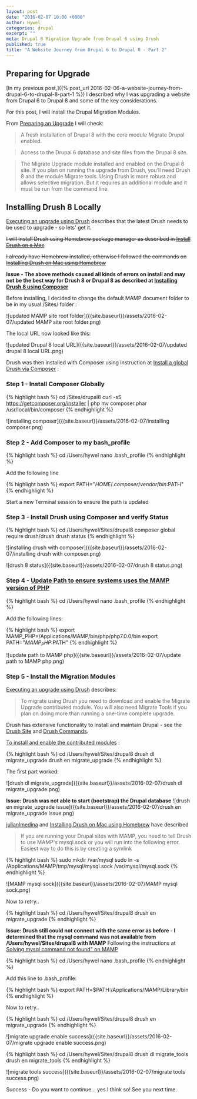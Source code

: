 ```yaml
---
layout: post
date: "2016-02-07 10:00 +0000"
author: Hywel
categories: drupal
excerpt: ""
meta: Drupal 8 Migration Upgrade from Drupal 6 using Drush
published: true
title: "A Website Journey from Drupal 6 to Drupal 8 - Part 2"
---
```



## Preparing for Upgrade 

[In my previous post,]({% post_url 2016-02-06-a-website-journey-from-drupal-6-to-drupal-8-part-1 %}) I described why I was upgrading a website from Drupal 6 to Drupal 8 and some of the key considerations.

For this post, I will install the Drupal Migration Modules.

From [Preparing an Upgrade](https://www.drupal.org/node/2350603) I will check:

> A fresh installation of Drupal 8 with the core module Migrate Drupal enabled.
    
> Access to the Drupal 6 database and site files from the Drupal 8 site.
    
> The Migrate Upgrade module installed and enabled on the Drupal 8 site.  If you plan on running the upgrade from Drush, you’ll need Drush 8 and the module Migrate tools.  Using Drush is more robust and allows selective migration. But it requires an additional module and it must be run from the command line.

## Installing Drush 8 Locally

[Executing an upgrade using Drush](https://www.drupal.org/node/2350651) describes that the latest Drush needs to be used to upgrade - so lets' get it.

~~I will install Drush using Homebrew package manager as described in [Install Drush on a Mac](https://www.drupal.org/node/1674222)~~

~~I already have Homebrew installed, otherwise I followed the commands on [Installing Drush on Mac using Homebrew](https://www.drupal.org/node/954766)~~

**Issue - The above methods caused all kinds of errors on install and may not be the best way for Drush 8 or Drupal 8 as described at [Installing Drush 8 using Composer](http://whaaat.com/installing-drush-8-using-composer)** 

Before installing, I decided to change the default MAMP document folder to be in my usual /Sites/ folder :

![updated MAMP site root folder]({{site.baseurl}}/assets/2016-02-07/updated MAMP site root folder.png)

The local URL now looked like this:

![updated Drupal 8 local URL]({{site.baseurl}}/assets/2016-02-07/updated drupal 8 local URL.png)

Drush was then installed with Composer using instruction at [Install a global Drush via Composer](http://docs.drush.org/en/master/install-alternative/) :

### Step 1 - Install Composer Globally
{% highlight bash %}
cd /Sites/drupal8
curl -sS https://getcomposer.org/installer | php
mv composer.phar /usr/local/bin/composer
{% endhighlight %}

![installing composer]({{site.baseurl}}/assets/2016-02-07/installing composer.png)

### Step 2 - Add Composer to my bash_profile

{% highlight bash %}
cd /Users/hywel
nano .bash_profile
{% endhighlight %}

Add the following line 

{% highlight bash %}
export PATH="$HOME/.composer/vendor/bin:$PATH"
{% endhighlight %}

Start a new Terminal session to ensure the path is updated

### Step 3 - Install Drush using Composer and verify Status

{% highlight bash %}
cd /Users/hywel/Sites/drupal8
composer global require drush/drush
drush status
{% endhighlight %}

![installing drush with composer]({{site.baseurl}}/assets/2016-02-07/installing drush with composer.png)

![drush 8 status]({{site.baseurl}}/assets/2016-02-07/drush 8 status.png)

### Step 4 - [Update Path to ensure systems uses the MAMP version of PHP](http://stackoverflow.com/questions/4145667/how-to-override-the-path-of-php-to-use-the-mamp-path/10653443#10653443)  

{% highlight bash %}
cd /Users/hywel
nano .bash_profile
{% endhighlight %}

Add the following lines:

{% highlight bash %}
export MAMP_PHP=/Applications/MAMP/bin/php/php7.0.0/bin
export PATH="$MAMP_PHP:$PATH"
{% endhighlight %}

![update path to MAMP php]({{site.baseurl}}/assets/2016-02-07/update path to MAMP php.png)

### Step 5 - Install the Migration Modules

[Executing an upgrade using Drush](https://www.drupal.org/node/2350651) describes:

> To migrate using Drush you need to download and enable the Migrate Upgrade contributed module. You will also need Migrate Tools if you plan on doing more than running a one-time complete upgrade.

Drush has extensive functionality to install and maintain Drupal - see the [Drush Site](https://github.com/drush-ops/drush) and [Drush Commands](http://drushcommands.com/).

[To install and enable the contributed modules](https://www.drupal.org/documentation/install/modules-themes/modules-8) :

{% highlight bash %}
cd /Users/hywel/Sites/drupal8
drush dl migrate_upgrade 
drush en migrate_upgrade
{% endhighlight %}

The first part worked:

![drush dl migrate_upgrade]({{site.baseurl}}/assets/2016-02-07/drush dl migrate_upgrade.png)

**Issue: Drush was not able to start (bootstrap) the Drupal database**
![drush en migrate_upgrade issue]({{site.baseurl}}/assets/2016-02-07/drush en migrate_upgrade issue.png)

[julianlmedina](http://julianlmedina.com/getting-drush-working-with-mamp-3-on-mac/)  and [Installing Drush on Mac using Homebrew](https://www.drupal.org/node/954766) have described

> If you are running your Drupal sites with MAMP, you need to tell Drush to use MAMP's mysql.sock or you will run into the following error.  Easiest way to do this is by creating a symlink

{% highlight bash %}
sudo mkdir /var/mysql
sudo ln -s /Applications/MAMP/tmp/mysql/mysql.sock /var/mysql/mysql.sock
{% endhighlight %}

![MAMP mysql sock]({{site.baseurl}}/assets/2016-02-07/MAMP mysql sock.png)

Now to retry..

{% highlight bash %}
cd /Users/hywel/Sites/drupal8
drush en migrate_upgrade
{% endhighlight %}

**Issue: Drush still could not connect with the same error as before - I determined that the mysql command was not available from /Users/hywel/Sites/drupal8 with MAMP**
Following the instructions at [Solving mysql command not found" on MAMP](http://www.webbykat.com/2012/06/solving-sh-mysql-command-not-found-mamp-pro-2) 

{% highlight bash %}
cd /Users/hywel
nano .bash_profile
{% endhighlight %}

Add this line to .bash_profile: 

{% highlight bash %}
export PATH=$PATH:/Applications/MAMP/Library/bin 
{% endhighlight %}

Now to retry..

{% highlight bash %}
cd /Users/hywel/Sites/drupal8
drush en migrate_upgrade
{% endhighlight %}

![migrate upgrade enable success]({{site.baseurl}}/assets/2016-02-07/migrate upgrade enable success.png)

{% highlight bash %}
cd /Users/hywel/Sites/drupal8
drush dl migrate_tools 
drush en migrate_tools
{% endhighlight %}

![migrate tools success]({{site.baseurl}}/assets/2016-02-07/migrate tools success.png)

Success - Do you want to continue... yes I think so!  See you next time.
